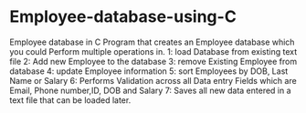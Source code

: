 # Employee-database-using-C
Employee database in C
Program that creates an Employee database which you could Perform multiple operations in.
1: load Database from existing text file
2: Add new Employee to the database
3: remove Existing Employee from database
4: update Employee information
5: sort Employees by DOB, Last Name or Salary
6: Performs Validation across all Data entry Fields which are Email, Phone number,ID, DOB and Salary
7: Saves all new data entered in a text file that can be loaded later.
